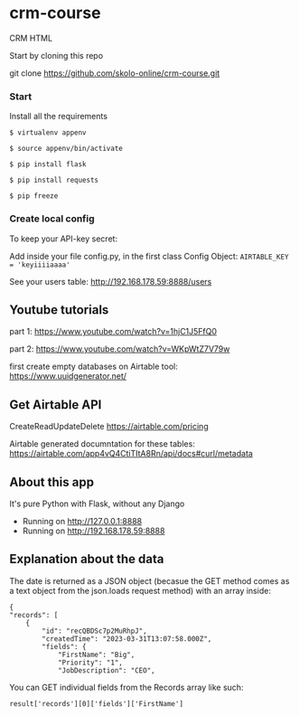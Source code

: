 # crm-course

CRM HTML

Start by cloning this repo

git clone https://github.com/skolo-online/crm-course.git

### Start

Install all the requirements

`$ virtualenv appenv`

    $ source appenv/bin/activate

`$ pip install flask`

`$ pip install requests`

`$ pip freeze`

### Create local config

To keep your API-key secret:

Add inside your file config.py, in the first class Config Object:
`AIRTABLE_KEY = 'keyiiiiaaaa'`

See your users table:
http://192.168.178.59:8888/users

## Youtube tutorials

part 1: https://www.youtube.com/watch?v=1hjC1J5FfQ0

part 2: https://www.youtube.com/watch?v=WKpWtZ7V79w

first create empty databases on Airtable
tool: https://www.uuidgenerator.net/

## Get Airtable API

CreateReadUpdateDelete
https://airtable.com/pricing

Airtable generated documntation for these tables:
https://airtable.com/app4vQ4CtiTItA8Rn/api/docs#curl/metadata

## About this app

It's pure Python with Flask, without any Django

- Running on http://127.0.0.1:8888
- Running on http://192.168.178.59:8888

## Explanation about the data

The date is returned as a JSON object (becasue the GET method comes as a text object from the json.loads request method) with an array inside:

    {
    "records": [
        {
            "id": "recQBDSc7p2MuRhpJ",
            "createdTime": "2023-03-31T13:07:58.000Z",
            "fields": {
                "FirstName": "Big",
                "Priority": "1",
                "JobDescription": "CEO",

You can GET individual fields from the Records array like such:

`result['records'][0]['fields']['FirstName']`
